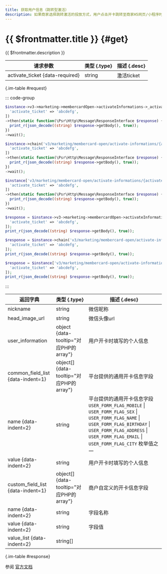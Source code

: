 ```yaml
---
title: 获取用户信息（跳转型激活）
description: 如果商家选择跳转激活的投放方式，用户点击开卡跳转至商家H5网页/小程序时，会员组件会在跳转链接activate_url后拼接若干个参数，包括：用户的openid、加密的会员code(encrypt_code)、激活ticket(activate_ticket)。对于其中的activate_ticket，商家可调用当前api，获取用户的开卡信息。
---
```


# {{ $frontmatter.title }} {#get}

{{ $frontmatter.description }}

| 请求参数 | 类型 {.type} | 描述 {.desc}
| --- | --- | ---
| activate_ticket {data-required} | string | 激活ticket

{.im-table #request}

::: code-group

```php [异步纯链式]
$instance->v3->marketing->membercardOpen->activateInformations->_activate_ticket_->getAsync([
  'activate_ticket' => 'abcdefg',
])
->then(static function(\Psr\Http\Message\ResponseInterface $response) {
  print_r(json_decode((string) $response->getBody(), true));
})
->wait();
```

```php [异步声明式]
$instance->chain('v3/marketing/membercard-open/activate-informations/{activate_ticket}')->getAsync([
  'activate_ticket' => 'abcdefg',
])
->then(static function(\Psr\Http\Message\ResponseInterface $response) {
  print_r(json_decode((string) $response->getBody(), true));
})
->wait();
```

```php [异步属性式]
$instance['v3/marketing/membercard-open/activate-informations/{activate_ticket}']->getAsync([
  'activate_ticket' => 'abcdefg',
])
->then(static function(\Psr\Http\Message\ResponseInterface $response) {
  print_r(json_decode((string) $response->getBody(), true));
})
->wait();
```

```php [同步纯链式]
$response = $instance->v3->marketing->membercardOpen->activateInformations->_activate_ticket_->get([
  'activate_ticket' => 'abcdefg',
]);
print_r(json_decode((string) $response->getBody(), true));
```

```php [同步声明式]
$response = $instance->chain('v3/marketing/membercard-open/activate-informations/{activate_ticket}')->get([
  'activate_ticket' => 'abcdefg',
]);
print_r(json_decode((string) $response->getBody(), true));
```

```php [同步属性式]
$response = $instance['v3/marketing/membercard-open/activate-informations/{activate_ticket}']->get([
  'activate_ticket' => 'abcdefg',
]);
print_r(json_decode((string) $response->getBody(), true));
```

:::

| 返回字典 | 类型 {.type} | 描述 {.desc}
| --- | --- | ---
| nickname | string | 微信昵称
| head_image_url | string | 微信头像url
| user_information | object {data-tooltip="对应PHP的array"} | 用户开卡时填写的个人信息
| common_field_list {data-indent=1} | object[] {data-tooltip="对应PHP的array"} | 平台提供的通用开卡信息字段
| name {data-indent=2} | string | 平台提供的通用开卡信息字段<br/>`USER_FORM_FLAG_MOBILE` \| `USER_FORM_FLAG_SEX` \| `USER_FORM_FLAG_NAME` \| `USER_FORM_FLAG_BIRTHDAY` \| `USER_FORM_FLAG_ADDRESS` \| `USER_FORM_FLAG_EMAIL` \| `USER_FORM_FLAG_CITY` 枚举值之一
| value {data-indent=2} | string | 用户开卡时填写的个人信息
| custom_field_list {data-indent=1} | object[] {data-tooltip="对应PHP的array"} | 商户自定义的开卡信息字段
| name {data-indent=2} | string | 字段名称
| value {data-indent=2} | string | 字段值
| value_list {data-indent=2} | string[] | 

{.im-table #response}

参阅 [官方文档](https://pay.weixin.qq.com/wiki/doc/apiv3/wxpay/marketing/membercard_open/chapter4_5.shtml)
